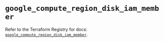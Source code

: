 # `google_compute_region_disk_iam_member`

Refer to the Terraform Registry for docs: [`google_compute_region_disk_iam_member`](https://registry.terraform.io/providers/hashicorp/google-beta/6.18.1/docs/resources/google_compute_region_disk_iam_member).
